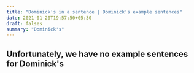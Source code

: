```yaml
---
title: "Dominick's in a sentence | Dominick's example sentences"
date: 2021-01-20T19:57:50+05:30
draft: falses
summary: "Dominick's"
---
```

## Unfortunately, we have no example sentences for Dominick's                 
